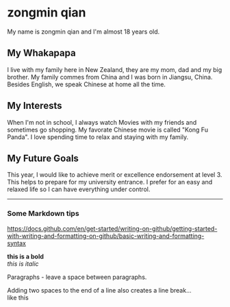 # zongmin qian
My name is zongmin qian and I'm almost 18 years old. 

## My Whakapapa  
I live with my family here in New Zealand, they are my mom, dad and my big brother. My family commes from China and I was born in Jiangsu, China. Besides English, we speak Chinese at home all the time. 

## My Interests  
When I'm not in school, I always watch Movies with my friends and sometimes go shopping. My favorate Chinese movie is called "Kong Fu Panda". I love spending time to relax and staying with my family. 


## My Future Goals  
This year, I would like to achieve merit or excellence endorsement at level 3. This helps to prepare for my university entrance. I prefer for an easy and relaxed life so I can have everything under control. 

---

### Some Markdown tips  

https://docs.github.com/en/get-started/writing-on-github/getting-started-with-writing-and-formatting-on-github/basic-writing-and-formatting-syntax

**this is a bold**  
_this is italic_

Paragraphs - leave a space between paragraphs. 

Adding two spaces to the end of a line also creates a line break...  
like this

